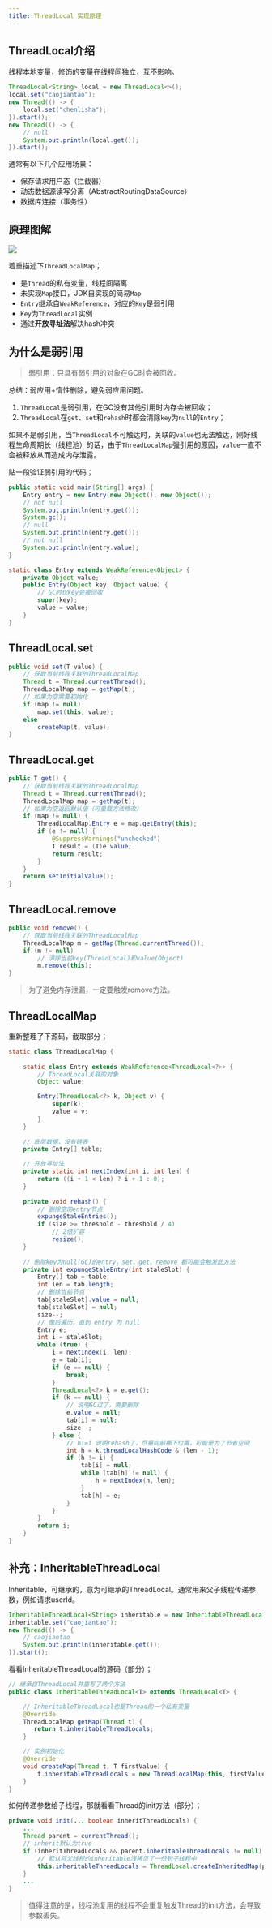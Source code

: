 ```yaml
---
title: ThreadLocal 实现原理
---
```


## ThreadLocal介绍

线程本地变量，修饰的变量在线程间独立，互不影响。

```java
ThreadLocal<String> local = new ThreadLocal<>();
local.set("caojiantao");
new Thread(() -> {
    local.set("chenlisha");
}).start();
new Thread(() -> {
    // null
    System.out.println(local.get());
}).start();
```

通常有以下几个应用场景：

- 保存请求用户态（拦截器）
- 动态数据源读写分离（AbstractRoutingDataSource）
- 数据库连接（事务性）

## 原理图解

![](/images/f1ee2b91151f23b0ca79a21e60981427.png)

着重描述下`ThreadLocalMap`；

- 是`Thread`的私有变量，线程间隔离
- 未实现`Map`接口，JDK自实现的简易`Map`
- `Entry`继承自`WeakReference`，对应的`Key`是弱引用
- `Key`为`ThreadLocal`实例
- 通过**开放寻址法**解决hash冲突

## 为什么是弱引用

> 弱引用：只具有弱引用的对象在GC时会被回收。

总结：弱应用+惰性删除，避免弱应用问题。

1. `ThreadLocal`是弱引用，在GC没有其他引用时内存会被回收；
2. `ThreadLocal`在`get`、`set`和`rehash`时都会清除`key`为`null`的`Entry`；

如果不是弱引用，当`ThreadLocal`不可触达时，关联的`value`也无法触达，刚好线程生命周期长（线程池）的话，由于`ThreadLocalMap`强引用的原因，`value`一直不会被释放从而造成内存泄露。

贴一段验证弱引用的代码；

```java
public static void main(String[] args) {
    Entry entry = new Entry(new Object(), new Object());
    // not null
    System.out.println(entry.get());
    System.gc();
    // null
    System.out.println(entry.get());
    // not null
    System.out.println(entry.value);
}

static class Entry extends WeakReference<Object> {
    private Object value;
    public Entry(Object key, Object value) {
        // GC时仅key会被回收
        super(key);
        value = value;
    }
}
```

## ThreadLocal.set

```java
public void set(T value) {
    // 获取当前线程关联的ThreadLocalMap
    Thread t = Thread.currentThread();
    ThreadLocalMap map = getMap(t);
    // 如果为空需要初始化
    if (map != null)
        map.set(this, value);
    else
        createMap(t, value);
}
```

## ThreadLocal.get

```java
public T get() {
    // 获取当前线程关联的ThreadLocalMap
    Thread t = Thread.currentThread();
    ThreadLocalMap map = getMap(t);
    // 如果为空返回默认值（可重载方法修改）
    if (map != null) {
        ThreadLocalMap.Entry e = map.getEntry(this);
        if (e != null) {
            @SuppressWarnings("unchecked")
            T result = (T)e.value;
            return result;
        }
    }
    return setInitialValue();
}
```

## ThreadLocal.remove

```java
public void remove() {
    // 获取当前线程关联的ThreadLocalMap
    ThreadLocalMap m = getMap(Thread.currentThread());
    if (m != null)
        // 清除当前key(ThreadLocal)和value(Object)
        m.remove(this);
}
```

> 为了避免内存泄漏，一定要触发remove方法。

## ThreadLocalMap

重新整理了下源码，截取部分；

```java
static class ThreadLocalMap {
    
    static class Entry extends WeakReference<ThreadLocal<?>> {
        // ThreadLocal关联的对象
        Object value;

        Entry(ThreadLocal<?> k, Object v) {
            super(k);
            value = v;
        }
    }
    
    // 底层数据，没有链表
    private Entry[] table;

    // 开放寻址法
    private static int nextIndex(int i, int len) {
        return ((i + 1 < len) ? i + 1 : 0);
    }
    
    private void rehash() {
        // 删除空的entry节点
        expungeStaleEntries();
        if (size >= threshold - threshold / 4)
            // 2倍扩容
            resize();
    }
    
    // 删除key为null(GC)的entry，set、get、remove 都可能会触发此方法
    private int expungeStaleEntry(int staleSlot) {
        Entry[] tab = table;
        int len = tab.length;
        // 删除当前节点
        tab[staleSlot].value = null;
        tab[staleSlot] = null;
        size--;
        // 像后遍历，直到 entry 为 null
        Entry e;
        int i = staleSlot;
        while (true) {
            i = nextIndex(i, len);
            e = tab[i];
            if (e == null) {
                break;
            }
            ThreadLocal<?> k = e.get();
            if (k == null) {
                // 说明GC过了，需要删除
                e.value = null;
                tab[i] = null;
                size--;
            } else {
                // h!=i 说明rehash了，尽量向前挪下位置，可能是为了节省空间
                int h = k.threadLocalHashCode & (len - 1);
                if (h != i) {
                    tab[i] = null;
                    while (tab[h] != null) {
                        h = nextIndex(h, len);
                    }
                    tab[h] = e;
                }
            }
        }
        return i;
    }
}
```

## 补充：InheritableThreadLocal

Inheritable，可继承的，意为可继承的ThreadLocal。通常用来父子线程传递参数，例如请求userId。

```java
InheritableThreadLocal<String> inheritable = new InheritableThreadLocal<>();
inheritable.set("caojiantao");
new Thread(() -> {
    // caojiantao
    System.out.println(inheritable.get());
}).start();
```

看看InheritableThreadLocal的源码（部分）；

```java
// 继承自ThreadLocal并重写了两个方法
public class InheritableThreadLocal<T> extends ThreadLocal<T> {

    // InheritableThreadLocal也是Thread的一个私有变量
    @Override
    ThreadLocalMap getMap(Thread t) {
       return t.inheritableThreadLocals;
    }

    // 实例初始化
    @Override
    void createMap(Thread t, T firstValue) {
        t.inheritableThreadLocals = new ThreadLocalMap(this, firstValue);
    }
}
```

如何传递参数给子线程，那就看看Thread的init方法（部分）；

```java
private void init(... boolean inheritThreadLocals) {
    ...
    Thread parent = currentThread();
    // inherit默认为true
    if (inheritThreadLocals && parent.inheritableThreadLocals != null) {
        // 默认将父线程的inheritable浅拷贝了一份到子线程中
        this.inheritableThreadLocals = ThreadLocal.createInheritedMap(parent.inheritableThreadLocals);
    }
    ...
}
```

> 值得注意的是，线程池复用的线程不会重复触发Thread的init方法，会导致参数丢失。
